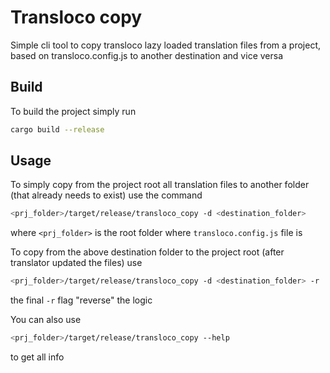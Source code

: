# Transloco copy

Simple cli tool to copy transloco lazy loaded translation files from a project,
based on transloco.config.js to another destination and vice versa

## Build

To build the project simply run

```bash
cargo build --release
```

## Usage

To simply copy from the project root all translation files to another folder
(that already needs to exist) use the command

```bash
<prj_folder>/target/release/transloco_copy -d <destination_folder>
```

where `<prj_folder>` is the root folder where `transloco.config.js` file is

To copy from the above destination folder to the project root (after translator updated the files)
use

```bash
<prj_folder>/target/release/transloco_copy -d <destination_folder> -r
```

the final `-r` flag "reverse" the logic

You can also use

```bash
<prj_folder>/target/release/transloco_copy --help
```

to get all info
